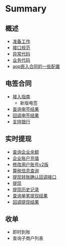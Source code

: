# Summary

## 概述

* [准备工作](README.md)
* [接口规范](overview/jie-kou-gui-fan.md)
* [异常代码](overview/yi-chang-dai-ma.md)
* [业务代码](overview/ye-wu-dai-ma.md)
* [app嵌入合同的一些配置](shang-chuan-shen-fen-zheng-wen-ti-jie-jue-fang-an.md)

## 电签合同

* [接入指南](dian-qian-he-tong/jie-ru-zhi-nan.md)
  * 新版电签
* [查询电签结果](dian-qian-he-tong/cha-xun-dian-qian-jie-guo.md)
* [回调电签结果](dian-qian-he-tong/hui-diao-dian-qian-jie-guo.md)
* [支持银行](zhi-chi-de-yin-xing-lie-biao.md)

## 实时提现

* [查询企业余额](shi-shi-ti-xian/cha-xun-qi-ye-yu-e.md)
* [企业账户充值](qi-ye-zhang-hu-chong-zhi.md)
* [修改用户账号v2版](xiu-gai-yong-hu-zhang-hao-v2-ban.md)
* [算税信息查询](suan-shui-xin-xi-cha-xun.md)
* [提现转账确认回调接口](ti-xian-zhuan-zhang-que-ren-hui-diao-jie-kou.md)
* [提现](shi-shi-ti-xian/ti-xian.md)
* [提现历史记录](ti-xian-li-shi-ji-lu.md)
* [查询单笔提现结果](shi-shi-ti-xian/cha-xun-ti-xian-jie-guo.md)
* [回调提现结果](shi-shi-ti-xian/ti-xian-jie-guo-hui-diao.md)

## 收单

* 即时到账
* 查询子商户列表




